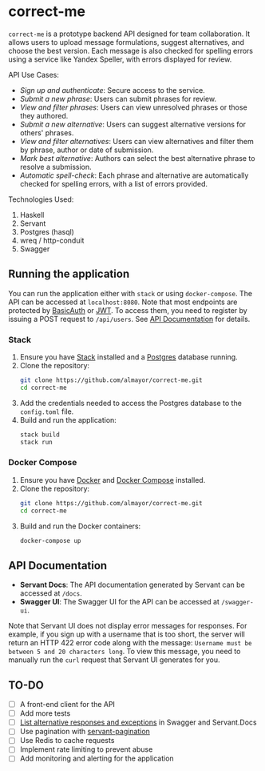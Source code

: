 # correct-me

`correct-me` is a prototype backend API designed for team collaboration. It allows users to upload message formulations, suggest alternatives, and choose the best version. Each message is also checked for spelling errors using a service like Yandex Speller, with errors displayed for review.

API Use Cases:

- *Sign up and authenticate*: Secure access to the service.
- *Submit a new phrase*: Users can submit phrases for review.
- *View and filter phrases*: Users can view unresolved phrases or those they authored.
- *Submit a new alternative*: Users can suggest alternative versions for others' phrases.
- *View and filter alternatives*: Users can view alternatives and filter them by phrase, author or date of submission.
- *Mark best alternative*: Authors can select the best alternative phrase to resolve a submission.
- *Automatic spell-check*: Each phrase and alternative are automatically checked for spelling errors, with a list of errors provided.

Technologies Used:

1. Haskell
2. Servant
3. Postgres (hasql)
4. wreq / http-conduit
5. Swagger

## Running the application

You can run the application either with `stack` or using `docker-compose`. The API can be accessed at `localhost:8080`. Note that most endpoints are protected by [BasicAuth](https://en.wikipedia.org/wiki/Basic_access_authentication) or [JWT](https://jwt.io/). To access them, you need to register by issuing a POST request to `/api/users`. See [API Documentation](#api-documentation) for details.

### Stack

1. Ensure you have [Stack](https://docs.haskellstack.org/en/stable/README/) installed and a [Postgres](https://www.postgresql.org/download/) database running.
2. Clone the repository:
   ```sh
   git clone https://github.com/almayor/correct-me.git
   cd correct-me
   ```
3. Add the credentials needed to access the Postgres database to the `config.toml` file.
4. Build and run the application:
   ```sh
   stack build
   stack run
   ```

### Docker Compose

1. Ensure you have [Docker](https://docs.docker.com/get-docker/) and [Docker Compose](https://docs.docker.com/compose/install/) installed.
2. Clone the repository:
   ```sh
   git clone https://github.com/almayor/correct-me.git
   cd correct-me
   ```
3. Build and run the Docker containers:
   ```sh
   docker-compose up
   ```

## API Documentation

- **Servant Docs**: The API documentation generated by Servant can be accessed at `/docs`.
- **Swagger UI**: The Swagger UI for the API can be accessed at `/swagger-ui`.

Note that Servant UI does not display error messages for responses. For example, if you sign up with a username that is too short, the server will return an HTTP 422 error code along with the message: `Username must be between 5 and 20 characters long`. To view this message, you need to manually run the `curl` request that Servant UI generates for you.

## TO-DO

- [ ] A front-end client for the API
- [ ] Add more tests
- [ ] [List alternative responses and exceptions](https://docs.servant.dev/en/stable/cookbook/uverb/UVerb.html) in Swagger and Servant.Docs
- [ ] Use pagination with [servant-pagination](https://hackage.haskell.org/package/servant-pagination)
- [ ] Use Redis to cache requests
- [ ] Implement rate limiting to prevent abuse
- [ ] Add monitoring and alerting for the application